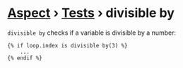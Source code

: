 [Aspect](./../../readme.md) › [Tests](./../tests.md) › divisible by
===================

<!-- {% raw %} -->

`divisible by` checks if a variable is divisible by a number:

```twig
{% if loop.index is divisible by(3) %}
    ...
{% endif %}
```

<!-- {% endraw %} -->